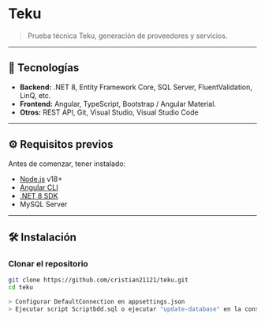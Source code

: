 # Teku

> Prueba técnica Teku, generación de proveedores y servicios.

---

## 🚀 Tecnologías

- **Backend:** .NET 8, Entity Framework Core, SQL Server, FluentValidation, LinQ, etc.
- **Frontend:** Angular, TypeScript, Bootstrap / Angular Material.
- **Otros:** REST API, Git, Visual Studio, Visual Studio Code

---

## ⚙️ Requisitos previos

Antes de comenzar, tener instalado:

- [Node.js](https://nodejs.org/) v18+  
- [Angular CLI](https://angular.io/cli)  
- [.NET 8 SDK](https://dotnet.microsoft.com/en-us/download/dotnet/8.0)  
- MySQL Server

---

## 🛠️ Instalación

### Clonar el repositorio
```bash
git clone https://github.com/cristian21121/teku.git
cd teku

> Configurar DefaultConnection en appsettings.json
> Ejecutar script Scriptbdd.sql o ejecutar "update-database" en la consola del administrador de paquetes > proyecto predeterminado "Infrastructure\Infrastructure"